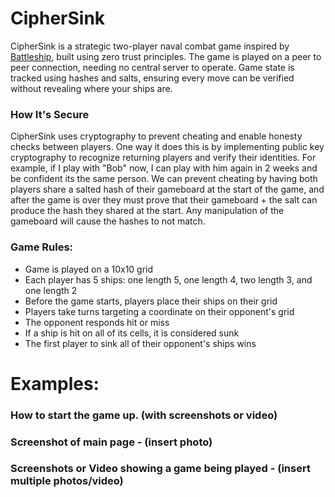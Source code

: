 # CipherSink
CipherSink is a strategic two-player naval combat game inspired by [Battleship](https://en.wikipedia.org/wiki/Battleship_(game)), built using zero trust principles. The game is played on a peer to peer connection, needing no central server to operate. Game state is tracked using hashes and salts, ensuring every move can be verified without revealing where your ships are.

### How It's Secure
CipherSink uses cryptography to prevent cheating and enable honesty checks between players. One way it does this is by implementing public key cryptography to recognize returning players and verify their identities. For example, if I play with "Bob" now, I can play with him again in 2 weeks and be confident its the same person. We can prevent cheating by having both players share a salted hash of their gameboard at the start of the game, and after the game is over they must prove that their gameboard + the salt can produce the hash they shared at the start. Any manipulation of the gameboard will cause the hashes to not match.

### Game Rules:
 - Game is played on a 10x10 grid
 - Each player has 5 ships: one length 5, one length 4, two length 3, and one length 2
 - Before the game starts, players place their ships on their grid
 - Players take turns targeting a coordinate on their opponent's grid
 - The opponent responds hit or miss
 - If a ship is hit on all of its cells, it is considered sunk
 - The first player to sink all of their opponent's ships wins

# Examples:
### How to start the game up. (with screenshots or video)

### Screenshot of main page - (insert photo)

### Screenshots or Video showing a game being played - (insert multiple photos/video)
